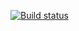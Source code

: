 [![Build status](https://ci.appveyor.com/api/projects/status/2tkokbv1v3i9xc7m?svg=true)](https://ci.appveyor.com/project/AndrewShch/automatization-shchepkin-lesson6-task1)